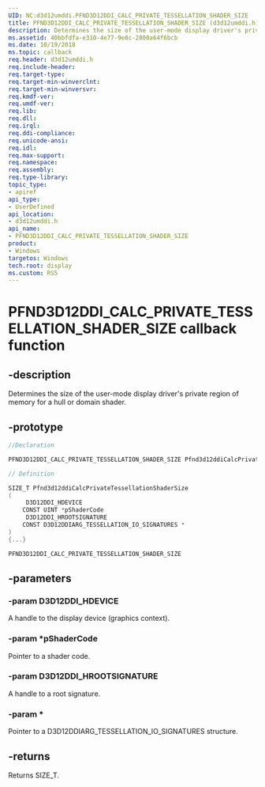 ```yaml
---
UID: NC:d3d12umddi.PFND3D12DDI_CALC_PRIVATE_TESSELLATION_SHADER_SIZE
title: PFND3D12DDI_CALC_PRIVATE_TESSELLATION_SHADER_SIZE (d3d12umddi.h)
description: Determines the size of the user-mode display driver's private region of memory for a hull or domain shader.
ms.assetid: 40bbfdfa-e310-4e77-9e8c-2800a64f6bcb
ms.date: 10/19/2018
ms.topic: callback
req.header: d3d12umddi.h
req.include-header:
req.target-type:
req.target-min-winverclnt:
req.target-min-winversvr:
req.kmdf-ver:
req.umdf-ver:
req.lib:
req.dll:
req.irql: 
req.ddi-compliance:
req.unicode-ansi:
req.idl:
req.max-support:
req.namespace:
req.assembly:
req.type-library: 
topic_type: 
- apiref
api_type: 
- UserDefined
api_location: 
- d3d12umddi.h
api_name: 
- PFND3D12DDI_CALC_PRIVATE_TESSELLATION_SHADER_SIZE
product: 
- Windows
targetos: Windows
tech.root: display
ms.custom: RS5
---
```


# PFND3D12DDI_CALC_PRIVATE_TESSELLATION_SHADER_SIZE callback function

## -description

Determines the size of the user-mode display driver's private region of memory for a hull or domain shader.

## -prototype

```cpp
//Declaration

PFND3D12DDI_CALC_PRIVATE_TESSELLATION_SHADER_SIZE Pfnd3d12ddiCalcPrivateTessellationShaderSize; 

// Definition

SIZE_T Pfnd3d12ddiCalcPrivateTessellationShaderSize 
(
	 D3D12DDI_HDEVICE
	CONST UINT *pShaderCode
	 D3D12DDI_HROOTSIGNATURE
	CONST D3D12DDIARG_TESSELLATION_IO_SIGNATURES *
)
{...}

PFND3D12DDI_CALC_PRIVATE_TESSELLATION_SHADER_SIZE 


```

## -parameters

### -param D3D12DDI_HDEVICE

A handle to the display device (graphics context).

### -param *pShaderCode

Pointer to a shader code.

### -param D3D12DDI_HROOTSIGNATURE

A handle to a root signature.

### -param *

Pointer to a D3D12DDIARG_TESSELLATION_IO_SIGNATURES structure.



## -returns

Returns SIZE_T.
